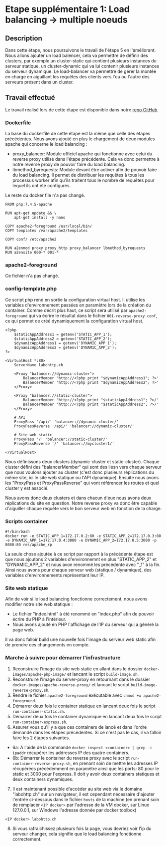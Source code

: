 # Etape supplémentaire 1: Load balancing -> multiple noeuds
## Description
Dans cette étape, nous poursuivons le travail de l'étape 5 en l'améliorant. Nous allons ajouter un load balencer, cela va permettre de définir des clusters, par exemple un cluster-static qui contient plusieurs instances du serveur statique, un cluster-dynamic qui va lui contenir plusieurs instances du serveur dynamique. Le load-balancer va permettre de gérer la montée en charge en aiguillant les requêtes des clients vers l'ou ou l'autre des serveurs présent dans un cluster.

## Travail effectué
Le travail réalisé lors de cette étape est disponible dans notre [repo GitHub](https://github.com/gollgot/RES_HTTPInfra/tree/fb-load-balancer).

### Dockerfile
La base du dockerfile de cette étape est la même que celle des étapes précédentes. Nous avons ajouté en plus le chargement de deux modules apache qui concerne le load balancing :
- proxy_balancer: Module officiel apache qui fonctionne avec celui du reverse proxy utilisé dans l'étape précédente. Cela va donc permettre à notre reverse proxy de pouvoir faire du load balancing.
- lbmethod_byrequests: Module devant être activer afin de pouvoir faire du load balancing. Il permet de distribuer les requêtes à tous les processus worker afin qu'ils traitent tous le nombre de requêtes pour lequel ils ont été configurés.

Le reste du docker file n'a pas changé.

```
FROM php:7.4.5-apache

RUN apt-get update && \
    apt-get install -y nano
    
COPY apache2-foreground /usr/local/bin/
COPY templates /var/apache2/templates

COPY conf/ /etc/apache2

RUN a2enmod proxy proxy_http proxy_balancer lbmethod_byrequests
RUN a2ensite 000-* 001-*
```

### apache2-foreground
Ce fichier n'a pas changé.

### config-template.php
Ce script php rend en sortie la configuration virtual host. Il utilise les variables d'environnement passées en paramètre lors de la création du container. Comme décrit plus haut, ce script sera utilisé par `apache2-foreground` qui va écrire le résultat dans le fichier `001-reverse-proxy.conf`, ce qui permet de créé dynamiquement la configuration virtual host.
```
<?php
	$staticAppAddress1 = getenv('STATIC_APP_1');
	$staticAppAddress2 = getenv('STATIC_APP_2');
	$dynamicAppAddress1 = getenv('DYNAMIC_APP_1');
	$dynamicAppAddress2 = getenv('DYNAMIC_APP_2');
?>

<VirtualHost *:80>
	ServerName labohttp.ch

	<Proxy "balancer://dynamic-cluster">
		BalancerMember 'http://<?php print "$dynamicAppAddress1"; ?>'
		BalancerMember 'http://<?php print "$dynamicAppAddress2"; ?>'
	</Proxy>

	<Proxy "balancer://static-cluster">
		BalancerMember 'http://<?php print "$staticAppAddress1"; ?>/'
		BalancerMember 'http://<?php print "$staticAppAddress2"; ?>/'
	</Proxy>

	# API
	ProxyPass '/api/' 'balancer://dynamic-cluster/'
	ProxyPassReverse '/api/' 'balancer://dynamic-cluster/'

	# Site web static
	ProxyPass '/' 'balancer://static-cluster/'
	ProxyPassReverse '/' 'balancer://mycluster1/'
	
</VirtualHost>
```

Nous définissons deux clusters (dynamic-cluster et static-cluster). Chaque cluster défini des "balancerMember" qui sont des liesn vers chaque serveur que nous voulons ajouter au cluster (c'est donc plusieurs réplications du même site, ici le site web statique ou l'API dynamique). Ensuite nous avons les "ProxyPass et ProxyPassReverse" qui vont référencer les routes et quel cluster y est associé.

Nous avons donc deux clusters et dans chacun d'eux nous avons deux réplications du site en question. Notre reverse proxy va donc être capable d'aiguiller chaque requête vers le bon serveur web en fonction de la charge.

### Scripts container
```
#!/bin/bash
docker run -e STATIC_APP_1=172.17.0.2:80 -e STATIC_APP_2=172.17.0.3:80 -e DYNAMIC_APP_1=172.17.0.4:3000 -e DYNAMIC_APP_2=172.17.0.5:3000 -p 8080:80 res/apache_rp
```
La seule chose ajoutée à ce script par rapport à la précédente étape est que nous ajoutons 2 variables d'environnemnt en plus "STATIC_APP_2" et "DYNAMIC_APP_2" et nous avon renommé les précédente avec "_1" à la fin. Ainsi nous avons pour chaque serveur web (statique / dynamique), des variables d'environnements représentant leur IP.

### Site web statique
Afin de voir si le load balancing fonctionne correctement, nous avons modifier notre site web statique :
- Le fichier "index.html" à été renommé en "index.php" afin de pouvoir écrire du PHP à l'intérieur.
- Nous avons ajouté en PHP l'affichage de l'IP du serveur qui a généré la page web.

Il va donc falloir build une nouvelle fois l'image du serveur web static afin de prendre ces changements en compte.

### Marche à suivre pour démarrer l'infrastructure
1. Reconstruire l'image du site web static en allant dans le dossier `docker-images/apache-php-image/` et lancant le script `build-image.sh`.
2. Reconstruire l'image du server-proxy en retournant dans le dossier `docker-images/apache-reverse-proxy/` et lancant le script `build-image-reverse-proxy.sh`.
3. Rendre le fichier `apache2-foreground` exécutable avec `chmod +x apache2-foreground`.
4. Démarrer deux fois le container statique en lancant deux fois le script `run-container-static.sh`.
5. Démarrer deux fois le container dynamique en lancant deux fois le script `run-container-express.sh`.
6. Assurer vous qu'il y a que ces containers de lancé et dans l'ordre demandé dans les étapes précédentes. Si ce n'est pas le cas, il va falloir faire les 2 étapes suivantes.
- 6a: A l'aide de la commande `docker inspect <container> | grep -i ipaddr` récupérer les addresses IP des quatre containers.
- 6b: Démarrer le container du reverse proxy avec le script `run-container-reverse-proxy.sh`, en prenant soin de mettre les adresses IP récupérées précédemment en paramètre ainsi que les ports: 80 pour le static et 3000 pour l'express. Il doit y avoir deux containers statiques et deux containers dynamiques.
7. Il est maintenant possible d'accéder au site web via le domaine "labohttp.ch" sur un navigateur, il est cependant nécessaire d'ajouter l'entrée ci-dessous dans le fichier `hosts` de la machine (en prenant soin de remplacer `<IP docker>` par l'adresse de la VM docker, sur Linux 127.0.0.1, sur Windows l'adresse donnée par docker toolbox)
```
<IP docker> labohttp.ch
```
8. Si vous rafraichissez plusieurs fois la page, vous devriez voir l'ip du serveur changer, cela signifie que le load balancing fonctionne correctement.